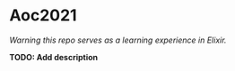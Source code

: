 # Aoc2021

*Warning this repo serves as a learning experience in Elixir.*

**TODO: Add description**
